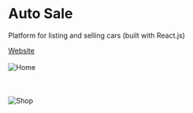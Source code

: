 # Auto Sale
Platform for listing and selling cars (built with React.js)

[Website](https://someautosale.netlify.app/)
<br/><br/>
![Home](https://user-images.githubusercontent.com/103978864/213964027-f0a660ff-2f7f-46e7-ac9f-182662babf70.png)
<br/><br/>
<br/><br/>
![Shop](https://user-images.githubusercontent.com/103978864/213964039-160261eb-e5fb-4635-9f82-88a01dfa597f.png)

